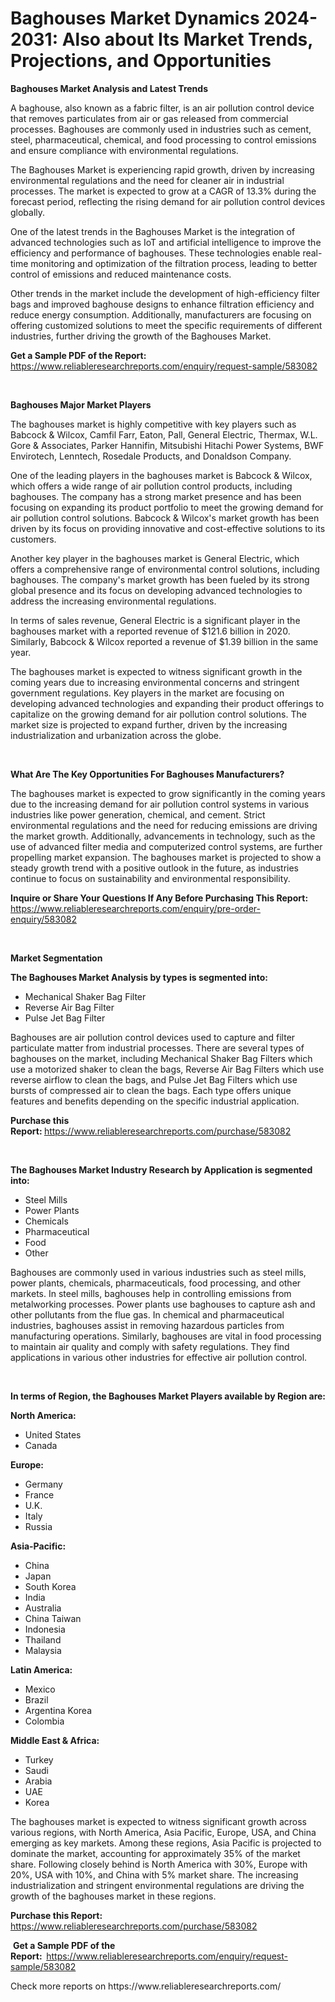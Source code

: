 <p><h1>Baghouses Market Dynamics 2024-2031: Also about Its Market Trends, Projections, and Opportunities</h1></p><p><strong>Baghouses Market Analysis and Latest Trends</strong></p>
<p><p>A baghouse, also known as a fabric filter, is an air pollution control device that removes particulates from air or gas released from commercial processes. Baghouses are commonly used in industries such as cement, steel, pharmaceutical, chemical, and food processing to control emissions and ensure compliance with environmental regulations.</p><p>The Baghouses Market is experiencing rapid growth, driven by increasing environmental regulations and the need for cleaner air in industrial processes. The market is expected to grow at a CAGR of 13.3% during the forecast period, reflecting the rising demand for air pollution control devices globally.</p><p>One of the latest trends in the Baghouses Market is the integration of advanced technologies such as IoT and artificial intelligence to improve the efficiency and performance of baghouses. These technologies enable real-time monitoring and optimization of the filtration process, leading to better control of emissions and reduced maintenance costs.</p><p>Other trends in the market include the development of high-efficiency filter bags and improved baghouse designs to enhance filtration efficiency and reduce energy consumption. Additionally, manufacturers are focusing on offering customized solutions to meet the specific requirements of different industries, further driving the growth of the Baghouses Market.</p></p>
<p><strong>Get a Sample PDF of the Report:&nbsp;</strong> <a href="https://www.reliableresearchreports.com/enquiry/request-sample/583082">https://www.reliableresearchreports.com/enquiry/request-sample/583082</a></p>
<p>&nbsp;</p>
<p><strong>Baghouses Major Market Players</strong></p>
<p><p>The baghouses market is highly competitive with key players such as Babcock & Wilcox, Camfil Farr, Eaton, Pall, General Electric, Thermax, W.L. Gore & Associates, Parker Hannifin, Mitsubishi Hitachi Power Systems, BWF Envirotech, Lenntech, Rosedale Products, and Donaldson Company.</p><p>One of the leading players in the baghouses market is Babcock & Wilcox, which offers a wide range of air pollution control products, including baghouses. The company has a strong market presence and has been focusing on expanding its product portfolio to meet the growing demand for air pollution control solutions. Babcock & Wilcox's market growth has been driven by its focus on providing innovative and cost-effective solutions to its customers.</p><p>Another key player in the baghouses market is General Electric, which offers a comprehensive range of environmental control solutions, including baghouses. The company's market growth has been fueled by its strong global presence and its focus on developing advanced technologies to address the increasing environmental regulations.</p><p>In terms of sales revenue, General Electric is a significant player in the baghouses market with a reported revenue of $121.6 billion in 2020. Similarly, Babcock & Wilcox reported a revenue of $1.39 billion in the same year.</p><p>The baghouses market is expected to witness significant growth in the coming years due to increasing environmental concerns and stringent government regulations. Key players in the market are focusing on developing advanced technologies and expanding their product offerings to capitalize on the growing demand for air pollution control solutions. The market size is projected to expand further, driven by the increasing industrialization and urbanization across the globe.</p></p>
<p>&nbsp;</p>
<p><strong>What Are The Key Opportunities For Baghouses Manufacturers?</strong></p>
<p><p>The baghouses market is expected to grow significantly in the coming years due to the increasing demand for air pollution control systems in various industries like power generation, chemical, and cement. Strict environmental regulations and the need for reducing emissions are driving the market growth. Additionally, advancements in technology, such as the use of advanced filter media and computerized control systems, are further propelling market expansion. The baghouses market is projected to show a steady growth trend with a positive outlook in the future, as industries continue to focus on sustainability and environmental responsibility.</p></p>
<p><strong>Inquire or Share Your Questions If Any Before Purchasing This Report:</strong> <a href="https://www.reliableresearchreports.com/enquiry/pre-order-enquiry/583082">https://www.reliableresearchreports.com/enquiry/pre-order-enquiry/583082</a></p>
<p>&nbsp;</p>
<p><strong>Market Segmentation</strong></p>
<p><strong>The Baghouses Market Analysis by types is segmented into:</strong></p>
<p><ul><li>Mechanical Shaker Bag Filter</li><li>Reverse Air Bag Filter</li><li>Pulse Jet Bag Filter</li></ul></p>
<p><p>Baghouses are air pollution control devices used to capture and filter particulate matter from industrial processes. There are several types of baghouses on the market, including Mechanical Shaker Bag Filters which use a motorized shaker to clean the bags, Reverse Air Bag Filters which use reverse airflow to clean the bags, and Pulse Jet Bag Filters which use bursts of compressed air to clean the bags. Each type offers unique features and benefits depending on the specific industrial application.</p></p>
<p><strong>Purchase this Report:&nbsp;</strong><a href="https://www.reliableresearchreports.com/purchase/583082">https://www.reliableresearchreports.com/purchase/583082</a></p>
<p>&nbsp;</p>
<p><strong>The Baghouses Market Industry Research by Application is segmented into:</strong></p>
<p><ul><li>Steel Mills</li><li>Power Plants</li><li>Chemicals</li><li>Pharmaceutical</li><li>Food</li><li>Other</li></ul></p>
<p><p>Baghouses are commonly used in various industries such as steel mills, power plants, chemicals, pharmaceuticals, food processing, and other markets. In steel mills, baghouses help in controlling emissions from metalworking processes. Power plants use baghouses to capture ash and other pollutants from the flue gas. In chemical and pharmaceutical industries, baghouses assist in removing hazardous particles from manufacturing operations. Similarly, baghouses are vital in food processing to maintain air quality and comply with safety regulations. They find applications in various other industries for effective air pollution control.</p></p>
<p>&nbsp;</p>
<p><strong>In terms of Region, the Baghouses Market Players available by Region are:</strong></p>
<p>
    <p> <strong> North America: </strong>
        <ul>
            <li>United States</li>
            <li>Canada</li>
        </ul>
        </p> 
    <p> <strong> Europe: </strong>
        <ul>
            <li>Germany</li>
            <li>France</li>
            <li>U.K.</li>
            <li>Italy</li>
            <li>Russia</li>
        </ul>
        </p> 
    <p> <strong> Asia-Pacific: </strong>
        <ul>
            <li>China</li>
            <li>Japan</li>
            <li>South Korea</li>
            <li>India</li>
            <li>Australia</li>
            <li>China Taiwan</li>
            <li>Indonesia</li>
            <li>Thailand</li>
            <li>Malaysia</li>
        </ul>
        </p> 
    <p> <strong> Latin America: </strong>
        <ul>
            <li>Mexico</li>
            <li>Brazil</li>
            <li>Argentina Korea</li>
            <li>Colombia</li>
        </ul>
        </p> 
    <p> <strong> Middle East & Africa: </strong>
        <ul>
            <li>Turkey</li>
            <li>Saudi</li>
            <li>Arabia</li>
            <li>UAE</li>
            <li>Korea</li>
        </ul>
    </p>
    </p>
<p><p>The baghouses market is expected to witness significant growth across various regions, with North America, Asia Pacific, Europe, USA, and China emerging as key markets. Among these regions, Asia Pacific is projected to dominate the market, accounting for approximately 35% of the market share. Following closely behind is North America with 30%, Europe with 20%, USA with 10%, and China with 5% market share. The increasing industrialization and stringent environmental regulations are driving the growth of the baghouses market in these regions.</p></p>
<p><strong>Purchase this Report: </strong><a href="https://www.reliableresearchreports.com/purchase/583082">https://www.reliableresearchreports.com/purchase/583082</a></p>
<p>&nbsp;<strong>Get a Sample PDF of the Report:&nbsp;&nbsp;</strong><a href="https://www.reliableresearchreports.com/enquiry/request-sample/583082">https://www.reliableresearchreports.com/enquiry/request-sample/583082</a></p>
<p><strong></strong></p>
<p>Check more reports on https://www.reliableresearchreports.com/</p>